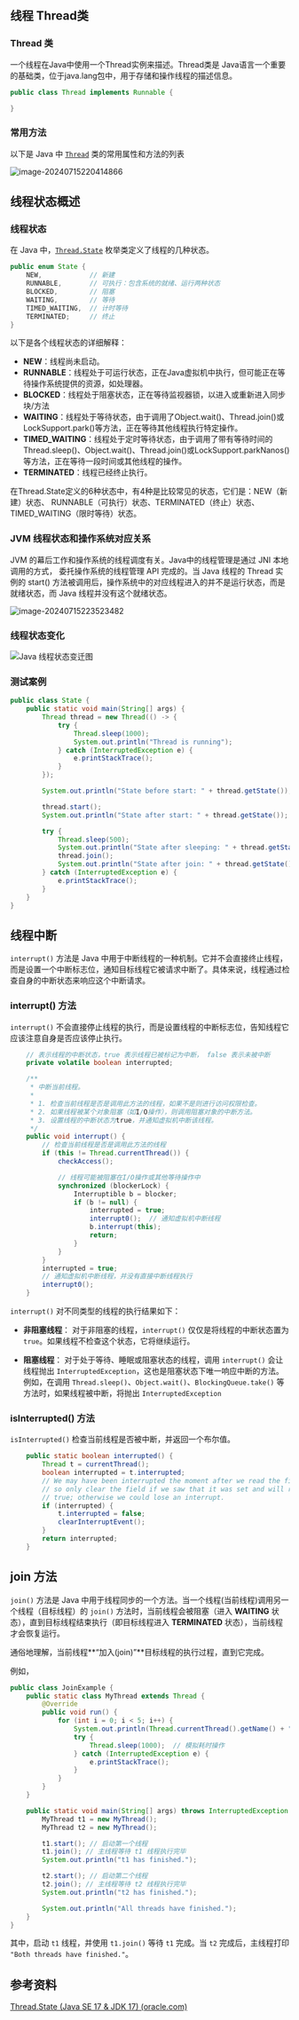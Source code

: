 ## 线程 Thread类

### Thread 类

一个线程在Java中使用一个Thread实例来描述。Thread类是 Java语言一个重要的基础类，位于java.lang包中，用于存储和操作线程的描述信息。

```java
public class Thread implements Runnable {

}
```



### 常用方法

以下是 Java 中 [`Thread`](https://docs.oracle.com/en/java/javase/17/docs/api/java.base/java/lang/Thread.html#nested-class-summary) 类的常用属性和方法的列表

![image-20240715220414866](images/image-20240715220414866.png)



## 线程状态概述

### 线程状态

在 Java 中，[`Thread.State`](https://docs.oracle.com/en/java/javase/17/docs/api/java.base/java/lang/Thread.State.html) 枚举类定义了线程的几种状态。

```java
public enum State {
	NEW,			// 新建
	RUNNABLE,		// 可执行：包含系统的就绪、运行两种状态
	BLOCKED,		// 阻塞
	WAITING,		// 等待
	TIMED_WAITING,	// 计时等待
	TERMINATED;		// 终止
}
```

以下是各个线程状态的详细解释：

- **NEW**：线程尚未启动。
- **RUNNABLE**：线程处于可运行状态，正在Java虚拟机中执行，但可能正在等待操作系统提供的资源，如处理器。
- **BLOCKED**：线程处于阻塞状态，正在等待监视器锁，以进入或重新进入同步块/方法
- **WAITING**：线程处于等待状态，由于调用了Object.wait()、Thread.join()或LockSupport.park()等方法，正在等待其他线程执行特定操作。
- **TIMED_WAITING**：线程处于定时等待状态，由于调用了带有等待时间的Thread.sleep()、Object.wait()、Thread.join()或LockSupport.parkNanos()等方法，正在等待一段时间或其他线程的操作。
- **TERMINATED**：线程已经终止执行。

在Thread.State定义的6种状态中，有4种是比较常见的状态，它们是：NEW（新建）状态、 RUNNABLE（可执行）状态、TERMINATED（终止）状态、TIMED_WAITING（限时等待）状态。



### JVM 线程状态和操作系统对应关系

JVM 的幕后工作和操作系统的线程调度有关。Java中的线程管理是通过 JNI 本地调用的方式， 委托操作系统的线程管理 API 完成的。当 Java 线程的 Thread 实例的 start() 方法被调用后，操作系统中的对应线程进入的并不是运行状态，而是就绪状态，而 Java 线程并没有这个就绪状态。

![image-20240715223523482](images/image-20240715223523482.png)





### 线程状态变化

![Java 线程状态变迁图](images/640.png)









### 测试案例

```java
public class State {
    public static void main(String[] args) {
        Thread thread = new Thread(() -> {
            try {
                Thread.sleep(1000);
                System.out.println("Thread is running");
            } catch (InterruptedException e) {
                e.printStackTrace();
            }
        });

        System.out.println("State before start: " + thread.getState()); // NEW

        thread.start();
        System.out.println("State after start: " + thread.getState()); // RUNNABLE

        try {
            Thread.sleep(500);
            System.out.println("State after sleeping: " + thread.getState()); // TIMED_WAITING
            thread.join();
            System.out.println("State after join: " + thread.getState()); // TERMINATED
        } catch (InterruptedException e) {
            e.printStackTrace();
        }
    }
}
```





## 线程中断 

`interrupt()` 方法是 Java 中用于中断线程的一种机制。它并不会直接终止线程，而是设置一个中断标志位，通知目标线程它被请求中断了。具体来说，线程通过检查自身的中断状态来响应这个中断请求。



### interrupt()  方法

`interrupt()` 不会直接停止线程的执行，而是设置线程的中断标志位，告知线程它应该注意自身是否应该停止执行。

```java
 	// 表示线程的中断状态，true 表示线程已被标记为中断， false 表示未被中断
	private volatile boolean interrupted;

	/**
     * 中断当前线程。
     * 
     * 1. 检查当前线程是否是调用此方法的线程，如果不是则进行访问权限检查。
     * 2. 如果线程被某个对象阻塞（如I/O操作），则调用阻塞对象的中断方法。
     * 3. 设置线程的中断状态为true，并通知虚拟机中断该线程。
     */
    public void interrupt() {
        // 检查当前线程是否是调用此方法的线程
        if (this != Thread.currentThread()) {
            checkAccess();

            // 线程可能被阻塞在I/O操作或其他等待操作中
            synchronized (blockerLock) {
                Interruptible b = blocker;
                if (b != null) {
                    interrupted = true;
                    interrupt0();  // 通知虚拟机中断线程
                    b.interrupt(this);
                    return;
                }
            }
        }
        interrupted = true;
        // 通知虚拟机中断线程，并没有直接中断线程执行
        interrupt0();
    }
```

`interrupt()`  对不同类型的线程的执行结果如下：

- **非阻塞线程**： 对于非阻塞的线程，`interrupt()` 仅仅是将线程的中断状态置为 `true`。如果线程不检查这个状态，它将继续运行。

- **阻塞线程**： 对于处于等待、睡眠或阻塞状态的线程，调用 `interrupt()` 会让线程抛出 `InterruptedException`，这也是阻塞状态下唯一响应中断的方法。例如，在调用 `Thread.sleep()`、`Object.wait()`、`BlockingQueue.take()` 等方法时，如果线程被中断，将抛出 `InterruptedException`



### isInterrupted() 方法

`isInterrupted()` 检查当前线程是否被中断，并返回一个布尔值。

```java
    public static boolean interrupted() {
        Thread t = currentThread();
        boolean interrupted = t.interrupted;
        // We may have been interrupted the moment after we read the field,
        // so only clear the field if we saw that it was set and will return
        // true; otherwise we could lose an interrupt.
        if (interrupted) {
            t.interrupted = false;
            clearInterruptEvent();
        }
        return interrupted;
    }
```





## join 方法

`join()` 方法是 Java 中用于线程同步的一个方法。当一个线程(当前线程)调用另一个线程（目标线程）的 `join()` 方法时，当前线程会被阻塞（进入 **WAITING** 状态），直到目标线程结束执行（即目标线程进入 **TERMINATED** 状态），当前线程才会恢复运行。

通俗地理解，当前线程**“加入(join)”**目标线程的执行过程，直到它完成。

例如，

```java
public class JoinExample {
    public static class MyThread extends Thread {
        @Override
        public void run() {
            for (int i = 0; i < 5; i++) {
                System.out.println(Thread.currentThread().getName() + " - " + i);
                try {
                    Thread.sleep(1000);  // 模拟耗时操作
                } catch (InterruptedException e) {
                    e.printStackTrace();
                }
            }
        }
    }

    public static void main(String[] args) throws InterruptedException {
        MyThread t1 = new MyThread();
        MyThread t2 = new MyThread();

        t1.start(); // 启动第一个线程
        t1.join(); // 主线程等待 t1 线程执行完毕
        System.out.println("t1 has finished.");

        t2.start(); // 启动第二个线程
        t2.join(); // 主线程等待 t2 线程执行完毕
        System.out.println("t2 has finished.");

        System.out.println("All threads have finished.");
    }
}
```

其中，启动 `t1` 线程，并使用 `t1.join()` 等待 `t1` 完成。当 `t2` 完成后，主线程打印 `"Both threads have finished."`。





## 参考资料

[Thread.State (Java SE 17 & JDK 17) (oracle.com)](https://docs.oracle.com/en/java/javase/17/docs/api/java.base/java/lang/Thread.State.html)